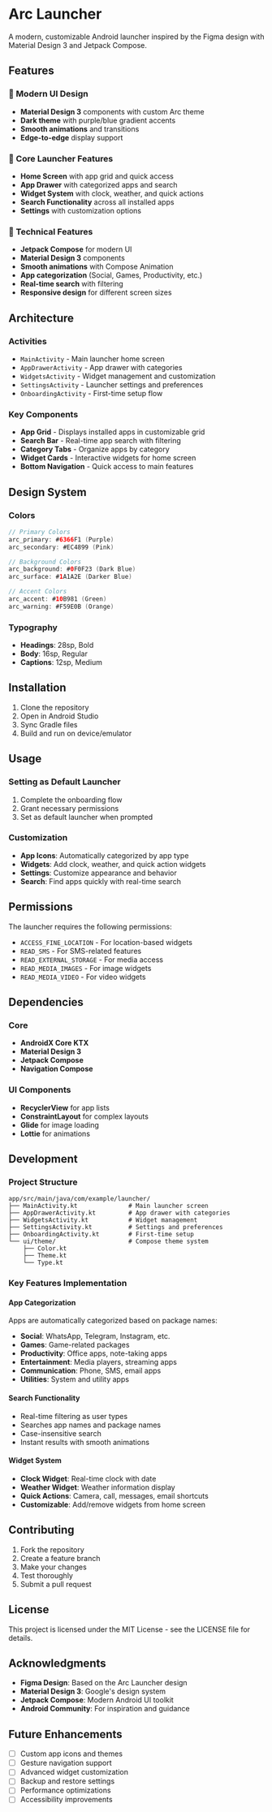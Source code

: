 # Arc Launcher

A modern, customizable Android launcher inspired by the Figma design with Material Design 3 and Jetpack Compose.

## Features

### 🎨 Modern UI Design
- **Material Design 3** components with custom Arc theme
- **Dark theme** with purple/blue gradient accents
- **Smooth animations** and transitions
- **Edge-to-edge** display support

### 📱 Core Launcher Features
- **Home Screen** with app grid and quick access
- **App Drawer** with categorized apps and search
- **Widget System** with clock, weather, and quick actions
- **Search Functionality** across all installed apps
- **Settings** with customization options

### 🚀 Technical Features
- **Jetpack Compose** for modern UI
- **Material Design 3** components
- **Smooth animations** with Compose Animation
- **App categorization** (Social, Games, Productivity, etc.)
- **Real-time search** with filtering
- **Responsive design** for different screen sizes

## Architecture

### Activities
- `MainActivity` - Main launcher home screen
- `AppDrawerActivity` - App drawer with categories
- `WidgetsActivity` - Widget management and customization
- `SettingsActivity` - Launcher settings and preferences
- `OnboardingActivity` - First-time setup flow

### Key Components
- **App Grid** - Displays installed apps in customizable grid
- **Search Bar** - Real-time app search with filtering
- **Category Tabs** - Organize apps by category
- **Widget Cards** - Interactive widgets for home screen
- **Bottom Navigation** - Quick access to main features

## Design System

### Colors
```kotlin
// Primary Colors
arc_primary: #6366F1 (Purple)
arc_secondary: #EC4899 (Pink)

// Background Colors
arc_background: #0F0F23 (Dark Blue)
arc_surface: #1A1A2E (Darker Blue)

// Accent Colors
arc_accent: #10B981 (Green)
arc_warning: #F59E0B (Orange)
```

### Typography
- **Headings**: 28sp, Bold
- **Body**: 16sp, Regular
- **Captions**: 12sp, Medium

## Installation

1. Clone the repository
2. Open in Android Studio
3. Sync Gradle files
4. Build and run on device/emulator

## Usage

### Setting as Default Launcher
1. Complete the onboarding flow
2. Grant necessary permissions
3. Set as default launcher when prompted

### Customization
- **App Icons**: Automatically categorized by app type
- **Widgets**: Add clock, weather, and quick action widgets
- **Settings**: Customize appearance and behavior
- **Search**: Find apps quickly with real-time search

## Permissions

The launcher requires the following permissions:
- `ACCESS_FINE_LOCATION` - For location-based widgets
- `READ_SMS` - For SMS-related features
- `READ_EXTERNAL_STORAGE` - For media access
- `READ_MEDIA_IMAGES` - For image widgets
- `READ_MEDIA_VIDEO` - For video widgets

## Dependencies

### Core
- **AndroidX Core KTX**
- **Material Design 3**
- **Jetpack Compose**
- **Navigation Compose**

### UI Components
- **RecyclerView** for app lists
- **ConstraintLayout** for complex layouts
- **Glide** for image loading
- **Lottie** for animations

## Development

### Project Structure
```
app/src/main/java/com/example/launcher/
├── MainActivity.kt              # Main launcher screen
├── AppDrawerActivity.kt         # App drawer with categories
├── WidgetsActivity.kt           # Widget management
├── SettingsActivity.kt          # Settings and preferences
├── OnboardingActivity.kt        # First-time setup
└── ui/theme/                    # Compose theme system
    ├── Color.kt
    ├── Theme.kt
    └── Type.kt
```

### Key Features Implementation

#### App Categorization
Apps are automatically categorized based on package names:
- **Social**: WhatsApp, Telegram, Instagram, etc.
- **Games**: Game-related packages
- **Productivity**: Office apps, note-taking apps
- **Entertainment**: Media players, streaming apps
- **Communication**: Phone, SMS, email apps
- **Utilities**: System and utility apps

#### Search Functionality
- Real-time filtering as user types
- Searches app names and package names
- Case-insensitive search
- Instant results with smooth animations

#### Widget System
- **Clock Widget**: Real-time clock with date
- **Weather Widget**: Weather information display
- **Quick Actions**: Camera, call, messages, email shortcuts
- **Customizable**: Add/remove widgets from home screen

## Contributing

1. Fork the repository
2. Create a feature branch
3. Make your changes
4. Test thoroughly
5. Submit a pull request

## License

This project is licensed under the MIT License - see the LICENSE file for details.

## Acknowledgments

- **Figma Design**: Based on the Arc Launcher design
- **Material Design 3**: Google's design system
- **Jetpack Compose**: Modern Android UI toolkit
- **Android Community**: For inspiration and guidance

## Future Enhancements

- [ ] Custom app icons and themes
- [ ] Gesture navigation support
- [ ] Advanced widget customization
- [ ] Backup and restore settings
- [ ] Performance optimizations
- [ ] Accessibility improvements

